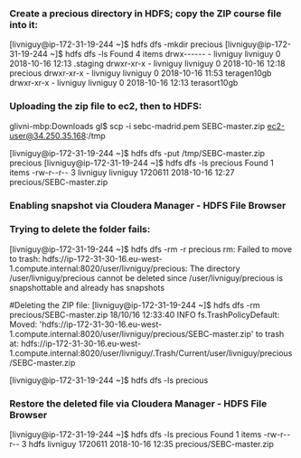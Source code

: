 ### Create a precious directory in HDFS; copy the ZIP course file into it:

[livniguy@ip-172-31-19-244 ~]$ hdfs dfs -mkdir precious
[livniguy@ip-172-31-19-244 ~]$ hdfs dfs -ls
Found 4 items
drwx------   - livniguy livniguy          0 2018-10-16 12:13 .staging
drwxr-xr-x   - livniguy livniguy          0 2018-10-16 12:18 precious
drwxr-xr-x   - livniguy livniguy          0 2018-10-16 11:53 teragen10gb
drwxr-xr-x   - livniguy livniguy          0 2018-10-16 12:13 terasort10gb

### Uploading the zip file to ec2, then to HDFS:

glivni-mbp:Downloads gl$ scp -i sebc-madrid.pem SEBC-master.zip ec2-user@34.250.35.168:/tmp

[livniguy@ip-172-31-19-244 ~]$ hdfs dfs -put /tmp/SEBC-master.zip precious
[livniguy@ip-172-31-19-244 ~]$ hdfs dfs -ls precious
Found 1 items
-rw-r--r--   3 livniguy livniguy    1720611 2018-10-16 12:27 precious/SEBC-master.zip


### Enabling snapshot via Cloudera Manager - HDFS File Browser

### Trying to delete the folder fails:
[livniguy@ip-172-31-19-244 ~]$ hdfs dfs -rm -r precious
rm: Failed to move to trash: hdfs://ip-172-31-30-16.eu-west-1.compute.internal:8020/user/livniguy/precious: The directory /user/livniguy/precious cannot be deleted since /user/livniguy/precious is snapshottable and already has snapshots

#Deleting the ZIP file:
[livniguy@ip-172-31-19-244 ~]$ hdfs dfs -rm precious/SEBC-master.zip
18/10/16 12:33:40 INFO fs.TrashPolicyDefault: Moved: 'hdfs://ip-172-31-30-16.eu-west-1.compute.internal:8020/user/livniguy/precious/SEBC-master.zip' to trash at: hdfs://ip-172-31-30-16.eu-west-1.compute.internal:8020/user/livniguy/.Trash/Current/user/livniguy/precious/SEBC-master.zip

[livniguy@ip-172-31-19-244 ~]$ hdfs dfs -ls precious

### Restore the deleted file via Cloudera Manager - HDFS File Browser

[livniguy@ip-172-31-19-244 ~]$ hdfs dfs -ls precious
Found 1 items
-rw-r--r--   3 hdfs livniguy    1720611 2018-10-16 12:35 precious/SEBC-master.zip





